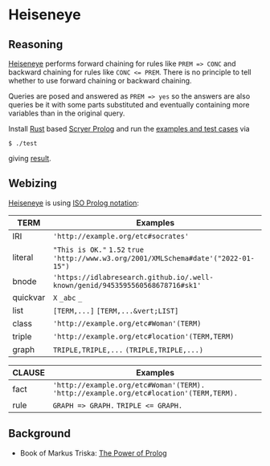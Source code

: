 # Heiseneye

## Reasoning

[Heiseneye](https://github.com/IDLabResearch/Heiseneye) performs forward chaining for rules like `PREM => CONC` and backward chaining for rules like `CONC <= PREM`.
There is no principle to tell whether to use forward chaining or backward chaining.

Queries are posed and answered as `PREM => yes` so the answers are also queries be it with some parts
substituted and eventually containing more variables than in the original query.

Install [Rust](https://www.rust-lang.org/) based [Scryer Prolog](https://github.com/mthom/scryer-prolog#installing-scryer-prolog)
and run the [examples and test cases](./etc) via
```
$ ./test
```
giving [result](./result.pl).

## Webizing

[Heiseneye](https://github.com/IDLabResearch/Heiseneye) is using [ISO Prolog notation](https://en.wikipedia.org/wiki/Prolog#ISO_Prolog):

TERM     | Examples
---------|---------
IRI      | `'http://example.org/etc#socrates'`
literal  | `"This is OK."` `1.52` `true` `'http://www.w3.org/2001/XMLSchema#date'("2022-01-15")`
bnode    | `'https://idlabresearch.github.io/.well-known/genid/9453595560568678716#sk1'`
quickvar | `X` `_abc` `_`
list     | `[TERM,...]` `[TERM,...&vert;LIST]`
class    | `'http://example.org/etc#Woman'(TERM)`
triple   | `'http://example.org/etc#location'(TERM,TERM)`
graph    | `TRIPLE,TRIPLE,...` `(TRIPLE,TRIPLE,...)`

CLAUSE   | Examples
---------|---------
fact     | `'http://example.org/etc#Woman'(TERM).` `'http://example.org/etc#location'(TERM,TERM).`
rule     | `GRAPH => GRAPH.` `TRIPLE <= GRAPH.`

## Background

- Book of Markus Triska: [The Power of Prolog](https://www.metalevel.at/prolog)
